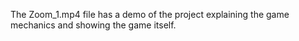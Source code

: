 
The Zoom_1.mp4 file has a demo of the project explaining the game mechanics and showing the game itself.


